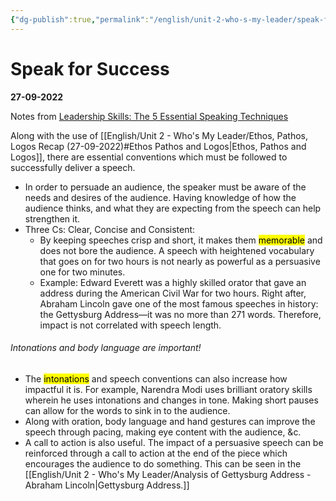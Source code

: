 ```yaml
---
{"dg-publish":true,"permalink":"/english/unit-2-who-s-my-leader/speak-for-success/","dgHomeLink":true,"dgPassFrontmatter":false,"dgShowLocalGraph":true}
---
```


# Speak for Success
**27-09-2022**

Notes from [Leadership Skills: The 5 Essential Speaking Techniques](https://www.genardmethod.com/blog/leadership-skills-the-5-essential-speaking-techniques)

Along with the use of [[English/Unit 2 - Who's My Leader/Ethos, Pathos, Logos Recap (27-09-2022)#Ethos Pathos and Logos|Ethos, Pathos and Logos]], there are essential conventions which must be followed to successfully deliver a speech.
- In order to persuade an audience, the speaker must be aware of the needs and desires of the audience. Having knowledge of how the audience thinks, and what they are expecting from the speech can help strengthen it.
- Three Cs: Clear, Concise and Consistent:
	- By keeping speeches crisp and short, it makes them <mark class="Pink">memorable</mark> and does not bore the audience. A speech with heightened vocabulary that goes on for two hours is not nearly as powerful as a persuasive one for two minutes. 
	- Example: Edward Everett was a highly skilled orator that gave an address during the American Civil War for two hours. Right after, Abraham Lincoln gave one of the most famous speeches in history: the Gettysburg Address—it was no more than 271 words. Therefore, impact is not correlated with speech length.
	
###### Intonations and body language are important!

- The <mark class="Aqua">intonations</mark> and speech conventions can also increase how impactful it is. For example, Narendra Modi uses brilliant oratory skills wherein he uses intonations and changes in tone. Making short pauses can allow for the words to sink in to the audience.
- Along with oration, body language and hand gestures can improve the speech through pacing, making eye content with the audience, &c.
- A call to action is also useful. The impact of a persuasive speech can be reinforced through a call to action at the end of the piece which encourages the audience to do something. This can be seen in the [[English/Unit 2 - Who's My Leader/Analysis of Gettysburg Address - Abraham Lincoln|Gettysburg Address.]]